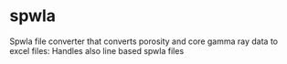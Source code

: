 # spwla
Spwla file converter that converts porosity and core gamma ray data to excel files: Handles also line based spwla files
